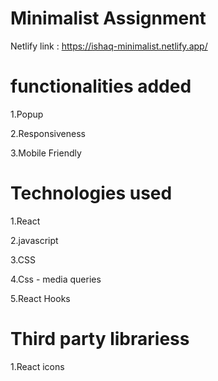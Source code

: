 Minimalist Assignment
======================
Netlify link : https://ishaq-minimalist.netlify.app/

functionalities added
=====================
1.Popup

2.Responsiveness

3.Mobile Friendly


Technologies used
=====================
1.React

2.javascript

3.CSS

4.Css - media queries

5.React Hooks


Third party librariess
=======================
1.React icons
